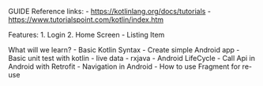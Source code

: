 GUIDE
  Reference links:
    - https://kotlinlang.org/docs/tutorials 
    - https://www.tutorialspoint.com/kotlin/index.htm
    
  Features:
    1. Login
    2. Home Screen
        - Listing Item
        
  What will we learn?
    - Basic Kotlin Syntax 
    - Create simple Android app
    - Basic unit test with kotlin - live data - rxjava
    - Android LifeCycle
    - Call Api in Android with Retrofit
    - Navigation in Android
    - How to use Fragment for re-use
    
    